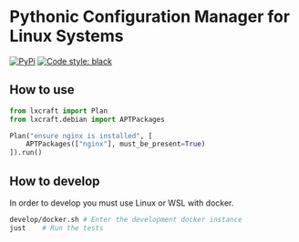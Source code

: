 # Pythonic Configuration Manager for Linux Systems

[![PyPi](https://img.shields.io/pypi/v/lxcraft.svg?style=flat-square)](https://pypi.python.org/pypi/lxcraft)
[![Code style: black](https://img.shields.io/badge/code%20style-black-000000.svg?style=flat-square)](https://github.com/ambv/black)


## How to use
```python
from lxcraft import Plan
from lxcraft.debian import APTPackages

Plan("ensure nginx is installed", [
    APTPackages(["nginx"], must_be_present=True)
]).run()
```

## How to develop

In order to develop you must use Linux or WSL with docker.

```sh
develop/docker.sh # Enter the development docker instance
just    # Run the tests
```
